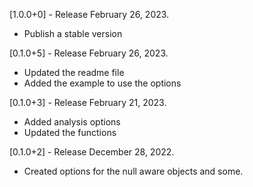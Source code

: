 [1.0.0+0] - Release February 26, 2023.
- Publish a stable version

[0.1.0+5] - Release February 26, 2023.
- Updated the readme file
- Added the example to use the options

[0.1.0+3] - Release February 21, 2023.

- Added analysis options
- Updated the functions

[0.1.0+2] - Release December 28, 2022.
- Created options for the null aware objects and some.